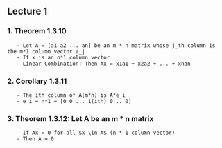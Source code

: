 ## Lecture 1
### 1. Theorem 1.3.10
       - Let A = [a1 a2 ... an] be an m * n matrix whose j_th column is the m*1 column vector a_j
       - If x is an n*1 column vector
       - Linear Combination: Then Ax = x1a1 + x2a2 + ... + xnan
### 2. Corollary 1.3.11
       - The ith column of A(m*n) is A*e_i
       - e_i = n*1 = [0 0 ... 1(ith) 0 .. 0]
### 3. Theorem 1.3.12: Let A be an m * n matrix
       - If Ax = 0 for all $x \in A$ (n * 1 column vector)
       - Then A = 0
